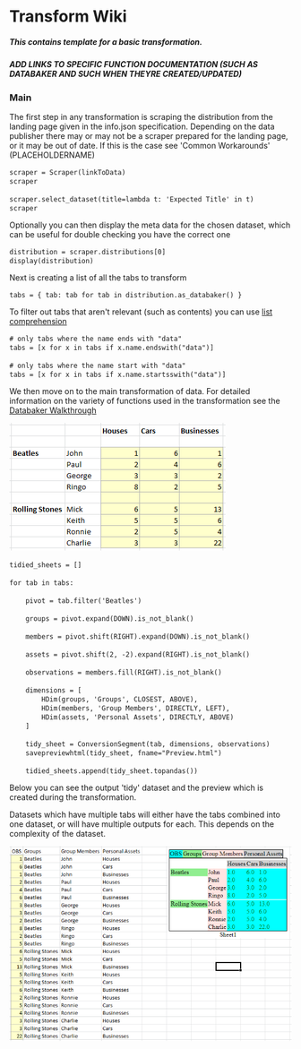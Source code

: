 # Transform Wiki

##### This contains template for a basic transformation.
##### ADD LINKS TO SPECIFIC FUNCTION DOCUMENTATION (SUCH AS DATABAKER AND SUCH WHEN THEYRE CREATED/UPDATED)

### Main

The first step in any transformation is scraping the distribution from the landing page given in the info.json specification.
Depending on the data publisher there may or may not be a scraper prepared for the landing page, or it may be out of date. If this is the case see 'Common Workarounds' (PLACEHOLDERNAME)

<pre><code>scraper = Scraper(linkToData)
scraper

scraper.select_dataset(title=lambda t: 'Expected Title' in t)
scraper
</code></pre>

Optionally you can then display the meta data for the chosen dataset, which can be useful for double checking you have the correct one

<pre><code>distribution = scraper.distributions[0]
display(distribution)
</code></pre>

Next is creating a list of all the tabs to transform

<pre><code>tabs = { tab: tab for tab in distribution.as_databaker() }</code></pre>

To filter out tabs that aren't relevant (such as contents) you can use [list comprehension](https://www.programiz.com/python-programming/list-comprehension)

<pre><code># only tabs where the name ends with "data"
tabs = [x for x in tabs if x.name.endswith("data")]

# only tabs where the name start with "data"
tabs = [x for x in tabs if x.name.startsswith("data")]
</code></pre>

We then move on to the main transformation of data. For detailed information on the variety of functions used in the transformation see the [Databaker Walkthrough](https://github.com/GSS-Cogs/databaker-walkthrough)

![Databaker before](https://github.com/RedWalters/Documentation/blob/master/resources/before.PNG?raw=true)

<pre><code>tidied_sheets = []

for tab in tabs:

    pivot = tab.filter('Beatles')

    groups = pivot.expand(DOWN).is_not_blank()

    members = pivot.shift(RIGHT).expand(DOWN).is_not_blank()

    assets = pivot.shift(2, -2).expand(RIGHT).is_not_blank()

    observations = members.fill(RIGHT).is_not_blank()

    dimensions = [
        HDim(groups, 'Groups', CLOSEST, ABOVE),
        HDim(members, 'Group Members', DIRECTLY, LEFT),
        HDim(assets, 'Personal Assets', DIRECTLY, ABOVE)
    ]

    tidy_sheet = ConversionSegment(tab, dimensions, observations)
    savepreviewhtml(tidy_sheet, fname="Preview.html")

    tidied_sheets.append(tidy_sheet.topandas())</code></pre>
    
Below you can see the output 'tidy' dataset and the preview which is created during the transformation.

Datasets which have multiple tabs will either have the tabs combined into one dataset, or will have multiple outputs for each. 
This depends on the complexity of the dataset.

  ![Databaker after](https://github.com/RedWalters/Documentation/blob/master/resources/after.PNG?raw=true)
